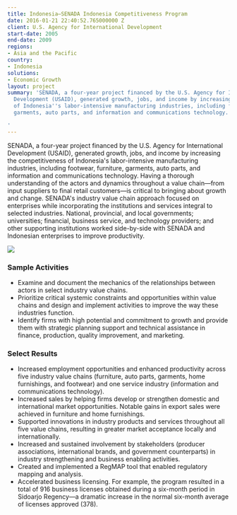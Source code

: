 ```yaml
---
title: Indonesia—SENADA Indonesia Competitiveness Program
date: 2016-01-21 22:40:52.765000000 Z
client: U.S. Agency for International Development
start-date: 2005
end-date: 2009
regions:
- Asia and the Pacific
country:
- Indonesia
solutions:
- Economic Growth
layout: project
summary: 'SENADA, a four-year project financed by the U.S. Agency for International
  Development (USAID), generated growth, jobs, and income by increasing the competitiveness
  of Indonesia''s labor-intensive manufacturing industries, including footwear, furniture,
  garments, auto parts, and information and communications technology.

'
---
```


SENADA, a four-year project financed by the U.S. Agency for International Development (USAID), generated growth, jobs, and income by increasing the competitiveness of Indonesia's labor-intensive manufacturing industries, including footwear, furniture, garments, auto parts, and information and communications technology. Having a thorough understanding of the actors and dynamics throughout a value chain—from input suppliers to final retail customers—is critical to bringing about growth and change. SENADA's industry value chain approach focused on enterprises while incorporating the institutions and services integral to selected industries. National, provincial, and local governments; universities; financial, business service, and technology providers; and other supporting institutions worked side-by-side with SENADA and Indonesian enterprises to improve productivity.

![][1]

###  Sample Activities

* Examine and document the mechanics of the relationships between actors in select industry value chains.
* Prioritize critical systemic constraints and opportunities within value chains and design and implement activities to improve the way these industries function.
* Identify firms with high potential and commitment to growth and provide them with strategic planning support and technical assistance in finance, production, quality improvement, and marketing.

###  Select Results

* Increased employment opportunities and enhanced productivity across five industry value chains (furniture, auto parts, garments, home furnishings, and footwear) and one service industry (information and communications technology).
* Increased sales by helping firms develop or strengthen domestic and international market opportunities. Notable gains in export sales were achieved in furniture and home furnishings.
* Supported innovations in industry products and services throughout all five value chains, resulting in greater market acceptance locally and internationally.
* Increased and sustained involvement by stakeholders (producer associations, international brands, and government counterparts) in industry strengthening and business enabling activities.
* Created and implemented a RegMAP tool that enabled regulatory mapping and analysis.
* Accelerated business licensing. For example, the program resulted in a total of 916 business licenses obtained during a six-month period in Sidoarjo Regency—a dramatic increase in the normal six-month average of licenses approved (378).

[1]: /assets/images/projects/SENADA.jpg

